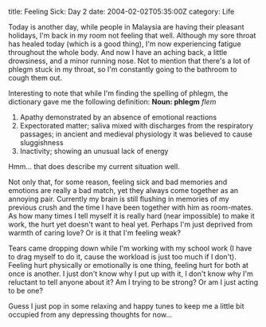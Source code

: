 title: Feeling Sick: Day 2
date: 2004-02-02T05:35:00Z
category: Life

Today is another day, while people in Malaysia are having their pleasant holidays, I'm back in my room not feeling that well. Although my sore throat has healed today (which is a good thing), I'm now experiencing fatigue throughout the whole body. And now I have an aching back, a little drowsiness, and a minor running nose. Not to mention that there's a lot of phlegm stuck in my throat, so I'm constantly going to the bathroom to cough them out.

Interesting to note that while I'm finding the spelling of phlegm, the dictionary gave me the following definition:
**Noun: phlegm** *flem*


1. Apathy demonstrated by an absence of emotional reactions
2. Expectorated matter; saliva mixed with discharges from the respiratory passages; in ancient and medieval physiology it was believed to cause sluggishness
3. Inactivity; showing an unusual lack of energy

Hmm… that does describe my current situation well.

Not only that, for some reason, feeling sick and bad memories and emotions are really a bad match, yet they always come together as an annoying pair. Currently my brain is still flushing in memories of my previous crush and the time I have been together with him as room-mates. As how many times I tell myself it is really hard (near impossible) to make it work, the hurt yet doesn't want to heal yet. Perhaps I'm just deprived from warmth of caring love? Or is it that I'm feeling weak?

Tears came dropping down while I'm working with my school work (I have to drag myself to do it, cause the workload is just too much if I don't). Feeling hurt physically or emotionally is one thing, feeling hurt for both at once is another. I just don't know why I put up with it, I don't know why I'm reluctant to tell anyone about it? Am I trying to be strong? Or am I just acting to be one?

Guess I just pop in some relaxing and happy tunes to keep me a little bit occupied from any depressing thoughts for now…
